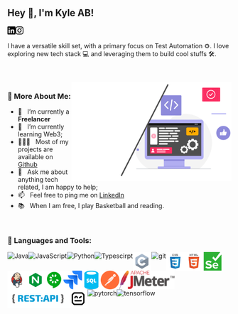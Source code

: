 ## Hey 👋, I'm Kyle AB!
<a href='https://www.linkedin.com/in/kyleab/'><img align='left' alt="linkedin" src="icons/linkedin.svg" height='18px'/></a>
<a href='https://www.instagram.com/koosai/'><img alt="Instagram" src="icons/instagram.svg" height='18px'/></a>


I have a versatile skill set, with a primary focus on Test Automation ⚙️. I love exploring new tech stack 💻 and leveraging them to build cool stuffs 🛠️. 

<br/>
<br/>

<img align="right" alt="GIF" src="icons/manual-automated.gif" width="360px"/>
  
### 🧐 More About Me:

- 🔭 &nbsp; I’m currently a **Freelancer**
- 🌱 &nbsp; I’m currently learning Web3; 
- 👨🏻‍💻 &nbsp; Most of my projects are available on [Github](https://github.com/koosai?tab=repositories)
- 💬 &nbsp; Ask me about anything tech related, I am happy to help;
- 📫 &nbsp; Feel free to ping me on [LinkedIn](https://www.linkedin.com/in/kyleab/)
- 📚 &nbsp; When I am free, I play Basketball and reading. 

<br>

### 🔨 Languages and Tools:
<a href="https://www.java.com" target="_blank"><img align="left" alt="Java" height ="42px" src="https://raw.githubusercontent.com/rahul-jha98/github_readme_icons/main/language_and_tools/square/java/java.svg"></a>
<a href="https://developer.mozilla.org/en-US/docs/Web/JavaScript" target="_blank"> <img align="left" alt="JavaScript" height ="42px"  src="https://raw.githubusercontent.com/rahul-jha98/github_readme_icons/main/language_and_tools/square/javascript/javascript.svg"> </a>
<a href="https://www.python.org" target="_blank"><img align="left" alt="Python" height ="42px" src="https://raw.githubusercontent.com/rahul-jha98/github_readme_icons/main/language_and_tools/square/python/python.svg"></a>
<a href="https://www.typescriptlang.org/" target="_blank"><img align="left" alt="Typescirpt" height ="42px" src="https://raw.githubusercontent.com/rahul-jha98/github_readme_icons/main/language_and_tools/square/typescript/typescript.svg"></a>
<img src="icons/c/c.svg" align="left" alt="git" height='42px'/>
<a href="https://git-scm.com/" target="_blank"> <img src="https://raw.githubusercontent.com/rahul-jha98/github_readme_icons/main/language_and_tools/square/git-scm/git-scm.svg" align="left" alt="git" height='42px'/> </a>
<img src="icons/css/css.svg" align="left" alt="git" height='42px'/>
<img src="icons/html/html.svg" align="left" alt="git" height='42px'/>
<a href="https://www.selenium.dev/" target="_blank"> <img src="icons/selenium-svgrepo-com.svg" align="left" alt="git" height='42px'/> </a>
<a href="https://www.jenkins.io/" target="_blank"> <img src="icons/jenkins/jenkins.svg" align="left" alt="git" height='42px'/> </a>
<a href="https://www.nginx.com/" target="_blank"> <img src="icons/nginx/nginx.svg" align="left" alt="git" height='42px'/> </a>
<a href="https://cucumber.io/" target="_blank"> <img src="icons/cucumber-svgrepo-com.svg" align="left" alt="git" height='42px'/> </a>
<a href="https://jira.atlassian.com/" target="_blank"> <img src="icons/jira-svgrepo-com.svg" align="left" alt="git" height='42px'/> </a>
<img src="icons/sql-database-generic-svgrepo-com.svg" align="left" alt="git" height='42px'/>
<a href="https://www.postman.com/" target="_blank"> <img src="icons/postman-icon-svgrepo-com.svg" align="left" alt="git" height='42px'/> </a>
<a href="https://jmeter.apache.org/" target="_blank"> <img src="icons/jmeter4.svg" align="left" alt="git" height='42px'/> </a>
<img src="icons/rest.svg" align="left" alt="git" height='42px'/>
<a href="https://robotframework.org/" target="_blank"> <img src="icons/robot-framework-seeklogo.com.svg" align="left" alt="git" height='42px'/> </a>
<a href="https://pytorch.org/" target="_blank"> <img align="left" src="https://raw.githubusercontent.com/rahul-jha98/github_readme_icons/main/language_and_tools/square/pytorch/pytorch.svg" alt="pytorch" height="42px"/> </a> 
<a href="https://www.tensorflow.org" target="_blank"> <img align="left" src="https://raw.githubusercontent.com/rahul-jha98/github_readme_icons/main/language_and_tools/square/tensorflow/tensorflow.svg" alt="tensorflow" height="42px"/> </a> 
<br>

<br>
